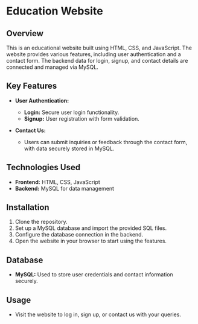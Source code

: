 # Education Website

## Overview
This is an educational website built using HTML, CSS, and JavaScript. The website provides various features, including user authentication and a contact form. The backend data for login, signup, and contact details are connected and managed via MySQL.

## Key Features
- **User Authentication:**
  - **Login:** Secure user login functionality.
  - **Signup:** User registration with form validation.
  
- **Contact Us:**
  - Users can submit inquiries or feedback through the contact form, with data securely stored in MySQL.

## Technologies Used
- **Frontend:** HTML, CSS, JavaScript
- **Backend:** MySQL for data management

## Installation
1. Clone the repository.
2. Set up a MySQL database and import the provided SQL files.
3. Configure the database connection in the backend.
4. Open the website in your browser to start using the features.

## Database
- **MySQL:** Used to store user credentials and contact information securely.

## Usage
- Visit the website to log in, sign up, or contact us with your queries.
